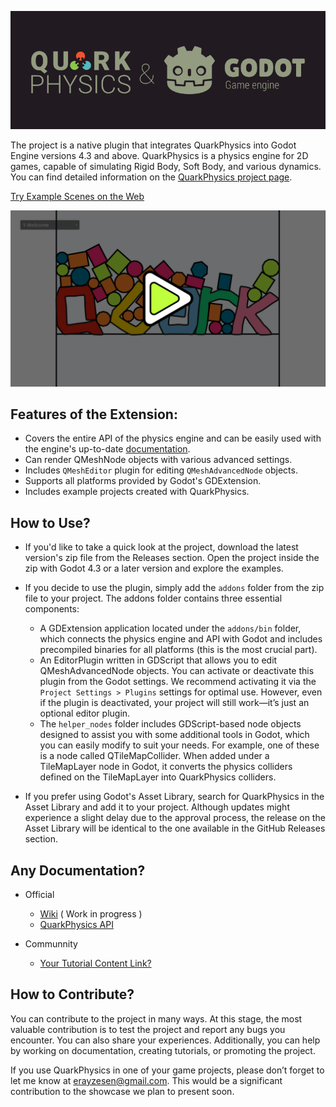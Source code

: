 ![](./images/project_logo.png)

The project is a native plugin that integrates QuarkPhysics into Godot Engine versions 4.3 and above.
QuarkPhysics is a physics engine for 2D games, capable of simulating Rigid Body, Soft Body, and various dynamics. You can find detailed information on the [QuarkPhysics project page](https://github.com/erayzesen/QuarkPhysics).

[Try Example Scenes on the Web](https://erayzesen.github.io/godot-quarkphysics-web-examples/)

[ ![Watch Examples](./images/examples_play.png) ](https://www.youtube.com/watch?v=KxsLLHMrB-Q)

## Features of the Extension:

* Covers the entire API of the physics engine and can be easily used with the engine's up-to-date [documentation](https://erayzesen.github.io/QuarkPhysics/documentation/).
* Can render QMeshNode objects with various advanced settings.
* Includes `QMeshEditor` plugin for editing `QMeshAdvancedNode` objects.
* Supports all platforms provided by Godot's GDExtension.
* Includes example projects created with QuarkPhysics.

## How to Use? 
- If you'd like to take a quick look at the project, download the latest version's zip file from the Releases section. Open the project inside the zip with Godot 4.3 or a later version and explore the examples.

- If you decide to use the plugin, simply add the `addons` folder from the zip file to your project. The addons folder contains three essential components:

  * A GDExtension application located under the `addons/bin` folder, which connects the physics engine and API with Godot and includes precompiled binaries for all platforms (this is the most crucial part).
  * An EditorPlugin written in GDScript that allows you to edit QMeshAdvancedNode objects. You can activate or deactivate this plugin from the Godot settings. We recommend activating it via the `Project Settings > Plugins` settings for optimal use. However, even if the plugin is deactivated, your project will still work—it’s just an optional editor plugin.
  * The `helper_nodes` folder includes GDScript-based node objects designed to assist you with some additional tools in Godot, which you can easily modify to suit your needs. For example, one of these is a node called QTileMapCollider. When added under a TileMapLayer node in Godot, it converts the physics colliders defined on the TileMapLayer into QuarkPhysics colliders.
  
- If you prefer using Godot's Asset Library, search for QuarkPhysics in the Asset Library and add it to your project. Although updates might experience a slight delay due to the approval process, the release on the Asset Library will be identical to the one available in the GitHub Releases section.

## Any Documentation? 
* Official 
   * [Wiki](https://github.com/erayzesen/godot-quarkphysics/wiki) ( Work in progress  )
   * [QuarkPhysics API](https://erayzesen.github.io/QuarkPhysics/documentation/)

* Communnity
  * [Your Tutorial Content Link? ](mailto:erayzesen@gmail.com)


## How to Contribute?
You can contribute to the project in many ways. At this stage, the most valuable contribution is to test the project and report any bugs you encounter. You can also share your experiences. Additionally, you can help by working on documentation, creating tutorials, or promoting the project.

If you use QuarkPhysics in one of your game projects, please don’t forget to let me know at erayzesen@gmail.com. This would be a significant contribution to the showcase we plan to present soon.







